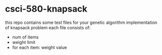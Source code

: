 # csci-580-knapsack

this repo contains some test files for your genetic algorithm implementation of knapsack problem
each file consists of:

- num of items
- weight limit
- for each item: weight value
